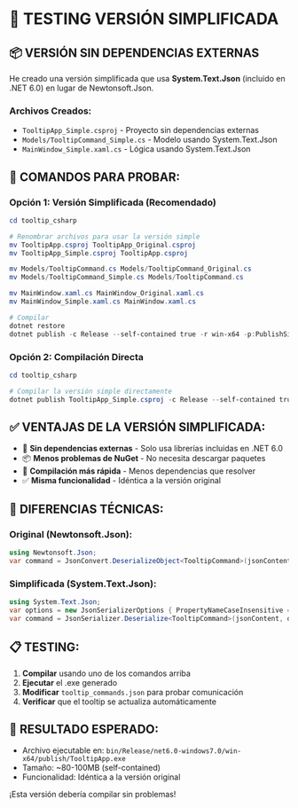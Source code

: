 # 🧪 TESTING VERSIÓN SIMPLIFICADA

## 📦 **VERSIÓN SIN DEPENDENCIAS EXTERNAS**

He creado una versión simplificada que usa **System.Text.Json** (incluido en .NET 6.0) en lugar de Newtonsoft.Json.

### **Archivos Creados:**
- `TooltipApp_Simple.csproj` - Proyecto sin dependencias externas
- `Models/TooltipCommand_Simple.cs` - Modelo usando System.Text.Json
- `MainWindow_Simple.xaml.cs` - Lógica usando System.Text.Json

## 🚀 **COMANDOS PARA PROBAR:**

### **Opción 1: Versión Simplificada (Recomendado)**
```powershell
cd tooltip_csharp

# Renombrar archivos para usar la versión simple
mv TooltipApp.csproj TooltipApp_Original.csproj
mv TooltipApp_Simple.csproj TooltipApp.csproj

mv Models/TooltipCommand.cs Models/TooltipCommand_Original.cs
mv Models/TooltipCommand_Simple.cs Models/TooltipCommand.cs

mv MainWindow.xaml.cs MainWindow_Original.xaml.cs
mv MainWindow_Simple.xaml.cs MainWindow.xaml.cs

# Compilar
dotnet restore
dotnet publish -c Release --self-contained true -r win-x64 -p:PublishSingleFile=true
```

### **Opción 2: Compilación Directa**
```powershell
cd tooltip_csharp

# Compilar la versión simple directamente
dotnet publish TooltipApp_Simple.csproj -c Release --self-contained true -r win-x64 -p:PublishSingleFile=true
```

## ✅ **VENTAJAS DE LA VERSIÓN SIMPLIFICADA:**

- 🚀 **Sin dependencias externas** - Solo usa librerías incluidas en .NET 6.0
- 📦 **Menos problemas de NuGet** - No necesita descargar paquetes
- 🔧 **Compilación más rápida** - Menos dependencias que resolver
- ✅ **Misma funcionalidad** - Idéntica a la versión original

## 🔄 **DIFERENCIAS TÉCNICAS:**

### **Original (Newtonsoft.Json):**
```csharp
using Newtonsoft.Json;
var command = JsonConvert.DeserializeObject<TooltipCommand>(jsonContent);
```

### **Simplificada (System.Text.Json):**
```csharp
using System.Text.Json;
var options = new JsonSerializerOptions { PropertyNameCaseInsensitive = true };
var command = JsonSerializer.Deserialize<TooltipCommand>(jsonContent, options);
```

## 📋 **TESTING:**

1. **Compilar** usando uno de los comandos arriba
2. **Ejecutar** el .exe generado
3. **Modificar** `tooltip_commands.json` para probar comunicación
4. **Verificar** que el tooltip se actualiza automáticamente

## 🎯 **RESULTADO ESPERADO:**

- Archivo ejecutable en: `bin/Release/net6.0-windows7.0/win-x64/publish/TooltipApp.exe`
- Tamaño: ~80-100MB (self-contained)
- Funcionalidad: Idéntica a la versión original

¡Esta versión debería compilar sin problemas!